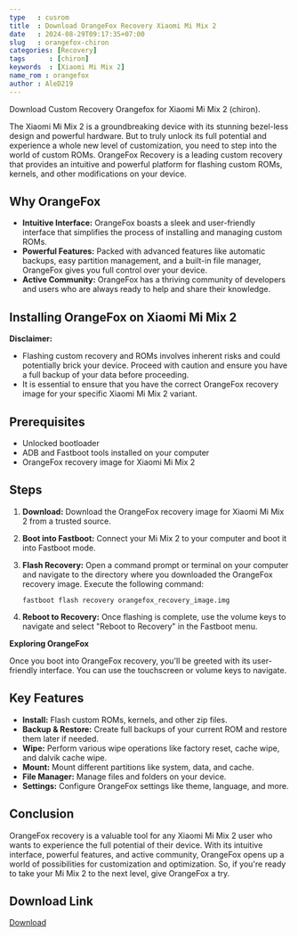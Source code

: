 ```yaml
---
type   : cusrom
title  : Download OrangeFox Recovery Xiaomi Mi Mix 2
date   : 2024-08-29T09:17:35+07:00
slug   : orangefox-chiron
categories: [Recovery]
tags      : [chiron]
keywords  : [Xiaomi Mi Mix 2]
name_rom : orangefox
author : AleD219
---
```


Download Custom Recovery Orangefox for Xiaomi Mi Mix 2 (chiron).

The Xiaomi Mi Mix 2 is a groundbreaking device with its stunning bezel-less design and powerful hardware. But to truly unlock its full potential and experience a whole new level of customization, you need to step into the world of custom ROMs. OrangeFox Recovery is a leading custom recovery that provides an intuitive and powerful platform for flashing custom ROMs, kernels, and other modifications on your device. 

## Why OrangeFox

* **Intuitive Interface:** OrangeFox boasts a sleek and user-friendly interface that simplifies the process of installing and managing custom ROMs.
* **Powerful Features:** Packed with advanced features like automatic backups, easy partition management, and a built-in file manager, OrangeFox gives you full control over your device. 
* **Active Community:** OrangeFox has a thriving community of developers and users who are always ready to help and share their knowledge. 

## Installing OrangeFox on Xiaomi Mi Mix 2

**Disclaimer:** 

* Flashing custom recovery and ROMs involves inherent risks and could potentially brick your device. Proceed with caution and ensure you have a full backup of your data before proceeding. 
* It is essential to ensure that you have the correct OrangeFox recovery image for your specific Xiaomi Mi Mix 2 variant. 

## Prerequisites

* Unlocked bootloader 
* ADB and Fastboot tools installed on your computer 
* OrangeFox recovery image for Xiaomi Mi Mix 2 

## Steps

1. **Download:** Download the OrangeFox recovery image for Xiaomi Mi Mix 2 from a trusted source. 
2. **Boot into Fastboot:** Connect your Mi Mix 2 to your computer and boot it into Fastboot mode. 
3. **Flash Recovery:** Open a command prompt or terminal on your computer and navigate to the directory where you downloaded the OrangeFox recovery image. Execute the following command: 

   ```
   fastboot flash recovery orangefox_recovery_image.img
   ```

4. **Reboot to Recovery:** Once flashing is complete, use the volume keys to navigate and select "Reboot to Recovery" in the Fastboot menu. 

**Exploring OrangeFox**

Once you boot into OrangeFox recovery, you'll be greeted with its user-friendly interface. You can use the touchscreen or volume keys to navigate. 

## Key Features

* **Install:** Flash custom ROMs, kernels, and other zip files.
* **Backup & Restore:** Create full backups of your current ROM and restore them later if needed.
* **Wipe:** Perform various wipe operations like factory reset, cache wipe, and dalvik cache wipe.
* **Mount:** Mount different partitions like system, data, and cache.
* **File Manager:** Manage files and folders on your device. 
* **Settings:** Configure OrangeFox settings like theme, language, and more. 

## Conclusion

OrangeFox recovery is a valuable tool for any Xiaomi Mi Mix 2 user who wants to experience the full potential of their device. With its intuitive interface, powerful features, and active community, OrangeFox opens up a world of possibilities for customization and optimization. So, if you're ready to take your Mi Mix 2 to the next level, give OrangeFox a try. 


## Download Link
[Download](https://orangefox.download/device/chiron)

